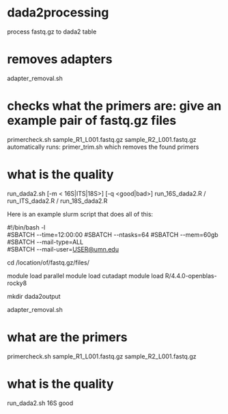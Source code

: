 # dada2processing
 process fastq.gz to dada2 table
 
 # removes adapters
 adapter_removal.sh
 
 # checks what the primers are: give an example pair of fastq.gz files
 primercheck.sh sample_R1_L001.fastq.gz sample_R2_L001.fastq.gz
 	automatically runs: primer_trim.sh which removes the found primers
 	
 # what is the quality
 run_dada2.sh [-m < 16S|ITS|18S>] [-q <good|bad>]
 	run_16S_dada2.R / run_ITS_dada2.R / run_18S_dada2.R

Here is an example slurm script that does all of this:

#!/bin/bash -l        
#SBATCH --time=12:00:00
#SBATCH --ntasks=64
#SBATCH --mem=60gb
#SBATCH --mail-type=ALL  
#SBATCH --mail-user=USER@umn.edu

cd /location/of/fastq.gz/files/

module load parallel
module load cutadapt
module load R/4.4.0-openblas-rocky8

mkdir dada2output

adapter_removal.sh

# what are the primers
primercheck.sh sample_R1_L001.fastq.gz sample_R2_L001.fastq.gz

# what is the quality
run_dada2.sh 16S good